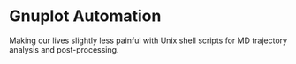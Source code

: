 # Gnuplot Automation
Making our lives slightly less painful with Unix shell scripts for 
MD trajectory analysis and post-processing.
